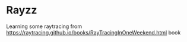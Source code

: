# Rayzz
Learning some raytracing from https://raytracing.github.io/books/RayTracingInOneWeekend.html book
